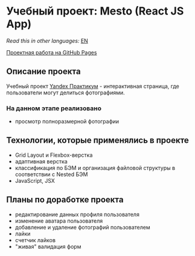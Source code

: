 # Учебный проект: Mesto (React JS App)

*Read this in other languages:* [EN](https://github.com/naumch1k/mesto-react/blob/main/README.md) 

[Проектная работа на GitHub Pages](https://naumch1k.github.io/mesto-react/index.html)

## Описание проекта
Учебный проект [Yandex Практикум](https://praktikum.yandex.ru/web/ "Курс Веб-разработчик") - интерактивная страница, где пользователи могут делиться фотографиями.

### На данном этапе реализовано
* просмотр полноразмерной фотографии

## Технологии, которые применялись в проекте
* Grid Layout и Flexbox-верстка
* адаптивная верстка
* классификация по БЭМ и организация файловой структуры в соответствии с Nested БЭМ
* JavaScript, JSX

## Планы по доработке проекта
* редактирование данных профиля пользователя
* изменение аватара пользователя
* добавление и удаление фотографий пользователем
* лайки
* счетчик лайков
* "живая" валидация форм
